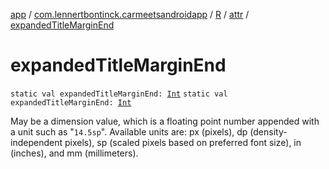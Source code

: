 [app](../../../index.md) / [com.lennertbontinck.carmeetsandroidapp](../../index.md) / [R](../index.md) / [attr](index.md) / [expandedTitleMarginEnd](./expanded-title-margin-end.md)

# expandedTitleMarginEnd

`static val expandedTitleMarginEnd: `[`Int`](https://kotlinlang.org/api/latest/jvm/stdlib/kotlin/-int/index.html)
`static val expandedTitleMarginEnd: `[`Int`](https://kotlinlang.org/api/latest/jvm/stdlib/kotlin/-int/index.html)

May be a dimension value, which is a floating point number appended with a unit such as "`14.5sp`". Available units are: px (pixels), dp (density-independent pixels), sp (scaled pixels based on preferred font size), in (inches), and mm (millimeters).

